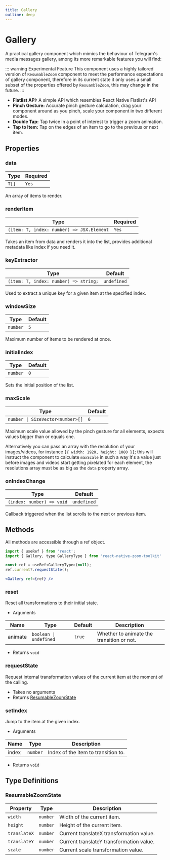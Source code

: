 ```yaml
---
title: Gallery
outline: deep
---
```


# Gallery
A practical gallery component which mimics the behaviour of Telegram's media messages gallery, among its more remarkable features you will find:

::: warning Experimental Feature
This component uses a highly tailored version of `ResumableZoom` component to meet the performance expectations of gallery component, therefore in its current state it only uses a small subset of the properties offered by `ResuambleZoom`, this may change in the future.
:::

- **Flatlist API:** A simple API which resembles React Native Flatlist's API
- **Pinch Gesture:** Accurate pinch gesture calculation, drag your component around as you pinch, scale your component in two different modes.
- **Double Tap:** Tap twice in a point of interest to trigger a zoom animation.
- **Tap to Item:** Tap on the edges of an item to go to the previous or next item.

## Properties
### data
| Type | Required | 
|------|----------|
| `T[]`| `Yes`    |

An array of items to render.

### renderItem
| Type | Required | 
|------|----------|
| `(item: T, index: number) => JSX.Element` | `Yes`    |

Takes an item from data and renders it into the list, provides additional metadata like index if you need it.

### keyExtractor
| Type | Default |
|------|----------|
| `(item: T, index: number) => string;` | `undefined`    |

Used to extract a unique key for a given item at the specified index.

### windowSize
| Type | Default  | 
|------|----------|
| `number` | `5`  |

Maximum number of items to be rendered at once.

### initialIndex
| Type | Default  | 
|------|----------|
| `number` | `0`  |

Sets the initial position of the list.

### maxScale
| Type | Default  | 
|------|----------|
| `number \| SizeVector<number>[]` | `6`  |

Maximum scale value allowed by the pinch gesture for all elements, expects values bigger than or equals one.

Alternatively you can pass an array with the resolution of your images/videos, for instance `[{ width: 1920, height: 1080 }]`; this will instruct the component to calculate `maxScale`  in such a way it's a value just before images and videos start getting pixelated for each element, the resolutions array must be as big as the `data` property array.

### onIndexChange
| Type | Default  | 
|------|----------|
| `(index: number) => void` | `undefined`  |

Callback triggered when the list scrolls to the next or previous item.

## Methods
All methods are accessible through a ref object.

```jsx
import { useRef } from 'react';
import { Gallery, type GalleryType } from 'react-native-zoom-toolkit'

const ref = useRef<GalleryType>(null);
ref.current?.requestState();

<Gallery ref={ref} />
```

### reset
Reset all transformations to their initial state.

- Arguments

| Name | Type | Default |Description |
|------|------|---------|------------|
| animate | `boolean \| undefined` | `true` | Whether to animate the transition or not. |

- Returns `void`

### requestState
Request internal transformation values of the current item at the moment of the calling.

- Takes no arguments
- Returns [ResumableZoomState](#resumablezoomstate)

### setIndex
Jump to the item at the given index.

- Arguments

| Name  | Type  | Description |
|-------|-------|-------------|
| index | `number` | Index of the item to transition to. |

- Returns `void`

## Type Definitions
### ResumableZoomState
| Property     |  Type    | Description                              |
|--------------|----------|------------------------------------------|
| `width`      | `number` | Width of the current item.               |
| `height`     | `number` | Height of the current item.              |
| `translateX` | `number` | Current translateX transformation value. |
| `translateY` | `number` | Current translateY transformation value. |
| `scale`      | `number` | Current scale transformation value.      |
